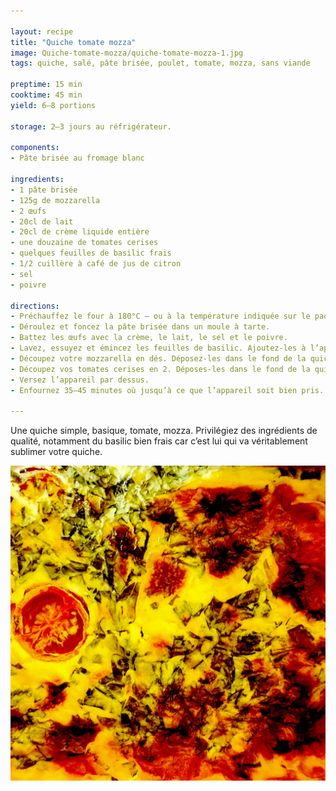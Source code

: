 ```yaml
---

layout: recipe
title: "Quiche tomate mozza"
image: Quiche-tomate-mozza/quiche-tomate-mozza-1.jpg
tags: quiche, salé, pâte brisée, poulet, tomate, mozza, sans viande

preptime: 15 min
cooktime: 45 min
yield: 6–8 portions

storage: 2–3 jours au réfrigérateur.

components:
- Pâte brisée au fromage blanc

ingredients:
- 1 pâte brisée
- 125g de mozzarella
- 2 œufs
- 20cl de lait
- 20cl de crème liquide entière
- une douzaine de tomates cerises
- quelques feuilles de basilic frais
- 1/2 cuillère à café de jus de citron
- sel
- poivre

directions:
- Préchauffez le four à 180°C – ou à la température indiquée sur le paquet de pâte brisée.
- Déroulez et foncez la pâte brisée dans un moule à tarte.
- Battez les œufs avec la crème, le lait, le sel et le poivre.
- Lavez, essuyez et émincez les feuilles de basilic. Ajoutez-les à l’appareil avec le jus de citron et mélangez bien.
- Découpez votre mozzarella en dés. Déposez-les dans le fond de la quiche.
- Découpez vos tomates cerises en 2. Déposes-les dans le fond de la quiche.
- Versez l’appareil par dessus. 
- Enfournez 35–45 minutes où jusqu’à ce que l’appareil soit bien pris.

---
```


Une quiche simple, basique, tomate, mozza. Privilégiez des ingrédients de qualité, notamment du basilic bien frais car c’est lui qui va véritablement sublimer votre quiche.

![On dirait presque un tableau de Van Gogh dans l’assiette.](../images/Quiche-tomate-mozza/quiche-tomate-mozza-2.jpg) 